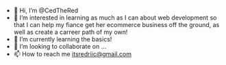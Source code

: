 - 👋 Hi, I’m @CedTheRed
- 👀 I’m interested in learning as much as I can about web development so that I can help my fiance get her ecommerce business off the ground, as well as create a carreer path of my own!
- 🌱 I’m currently learning the basics!
- 💞️ I’m looking to collaborate on ...
- 📫 How to reach me itsredriic@gmail.com

<!---
CedTheRed/CedTheRed is a ✨ special ✨ repository because its `README.md` (this file) appears on your GitHub profile.
You can click the Preview link to take a look at your changes.
--->
